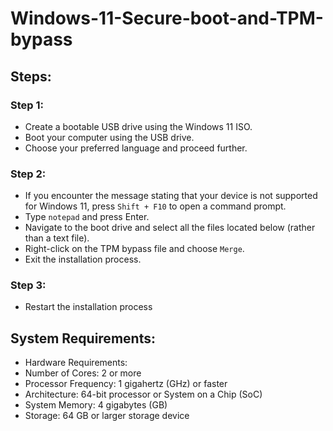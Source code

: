 # Windows-11-Secure-boot-and-TPM-bypass

## Steps:

### Step 1:
- Create a bootable USB drive using the Windows 11 ISO.
- Boot your computer using the USB drive.
- Choose your preferred language and proceed further.

### Step 2:
- If you encounter the message stating that your device is not supported for Windows 11, press `Shift + F10` to open a command prompt.
- Type `notepad` and press Enter.
- Navigate to the boot drive and select all the files located below (rather than a text file).
- Right-click on the TPM bypass file and choose `Merge`.
- Exit the installation process.

### Step 3:
- Restart the installation process

## System Requirements:

  - Hardware Requirements:
  - Number of Cores: 2 or more
  - Processor Frequency: 1 gigahertz (GHz) or faster
  - Architecture: 64-bit processor or System on a Chip (SoC)
  - System Memory: 4 gigabytes (GB)
  - Storage: 64 GB or larger storage device

